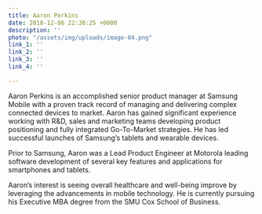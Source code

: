 ```yaml
---
title: Aaron Perkins
date: 2018-12-06 22:38:25 +0000
description: ''
photo: "/assets/img/uploads/image-84.png"
link_1: ''
link_2: ''
link_3: ''
link_4: ''

---
```

Aaron Perkins is an accomplished senior product manager at Samsung Mobile with a proven track record of managing and delivering complex connected devices to market. Aaron has gained significant experience working with R&D, sales and marketing teams developing product positioning and fully integrated Go-To-Market strategies. He has led successful launches of Samsung’s tablets and wearable devices.

Prior to Samsung, Aaron was a Lead Product Engineer at Motorola leading software development of several key features and applications for smartphones and tablets.

Aaron’s interest is seeing overall healthcare and well-being improve by leveraging the advancements in mobile technology. He is currently pursuing his Executive MBA degree from the SMU Cox School of Business.